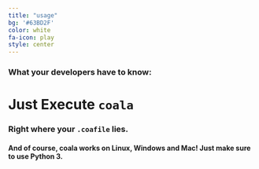 ```yaml
---
title: "usage"
bg: '#63BD2F'
color: white
fa-icon: play
style: center
---
```


### What your developers have to know:

# Just Execute `coala`

### Right where your `.coafile` lies.

#### And of course, coala works on **Linux**, **Windows** and **Mac**! Just make sure to use **Python 3**.

